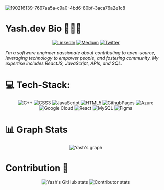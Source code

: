 ![190216139-7697aa5a-c9a0-4bd6-80bf-3aca76a2e1c8](https://github.com/YashkShrivas4491/YashkShrivas4491/assets/87111197/0f648e23-8210-4230-b0be-d10241a7a313)



 # Yash.dev Bio 👨🏻‍💻 

<div align="center">

[![LinkedIn](https://img.shields.io/badge/LinkedIn-%230077B5.svg?logo=linkedin&logoColor=white)](https://linkedin.com/in/https://www.linkedin.com/in/yash-kumar-shrivas-98a759126/)
[![Medium](https://img.shields.io/badge/Medium-12100E?logo=medium&logoColor=white)](https://medium.com/@https://medium.com/@yashkshrivas1234)
[![Twitter](https://img.shields.io/badge/Twitter-black.svg?logo=twitter&logoColor=white)](https://twitter.com/YashKumarS4491)

</div>

*I'm a software engineer passionate about contributing to open-source, leveraging technology to empower people, and fostering community. My expertise includes ReactJS, JavaScript, APIs, and SQL.*

# 💻 Tech-Stack:

<div align="center">
   
![C++](https://img.shields.io/badge/c++-%2300599C.svg?style=flat&logo=c%2B%2B&logoColor=white)
![CSS3](https://img.shields.io/badge/css3-%231572B6.svg?style=flat&logo=css3&logoColor=white)
![JavaScript](https://img.shields.io/badge/javascript-%23323330.svg?style=flat&logo=javascript&logoColor=%23F7DF1E)
![HTML5](https://img.shields.io/badge/html5-%23E34F26.svg?style=flat&logo=html5&logoColor=white) 
![GithubPages](https://img.shields.io/badge/github%20pages-121013?style=flat&logo=github&logoColor=white) 
![Azure](https://img.shields.io/badge/azure-%230072C6.svg?style=flat&logo=microsoftazure&logoColor=white)
![Google Cloud](https://img.shields.io/badge/GoogleCloud-%234285F4.svg?style=flat&logo=google-cloud&logoColor=white)
![React](https://img.shields.io/badge/react-%2320232a.svg?style=flat&logo=react&logoColor=%2361DAFB)
![MySQL](https://img.shields.io/badge/mysql-%2300000f.svg?style=flat&logo=mysql&logoColor=white) 
![Figma](https://img.shields.io/badge/figma-%23F24E1E.svg?style=flat&logo=figma&logoColor=white)

</div>

# 📊 Graph Stats

<div align="center">
  <img src="http://github-profile-summary-cards.vercel.app/api/cards/profile-details?username=YashkShrivas4491&theme=algolia" alt="Yash's graph">
</div>

# Contribution 💖

<div align="center">
  <a>
    <img src="https://github-readme-stats.vercel.app/api?username=YashkShrivas4491&show_icons=true&title_color=fff&icon_color=79ff97&text_color=9f9f9f&bg_color=151515&count_private=true" alt="Yash's GitHub stats">
  </a>

  <a>
    <img src="https://github-contributor-stats.vercel.app/api?username=YashkShrivas4491&limit=5&theme=juicyfresh&combine_all_yearly_contributions=true" alt="Contributor stats">
  </a>
</div>








